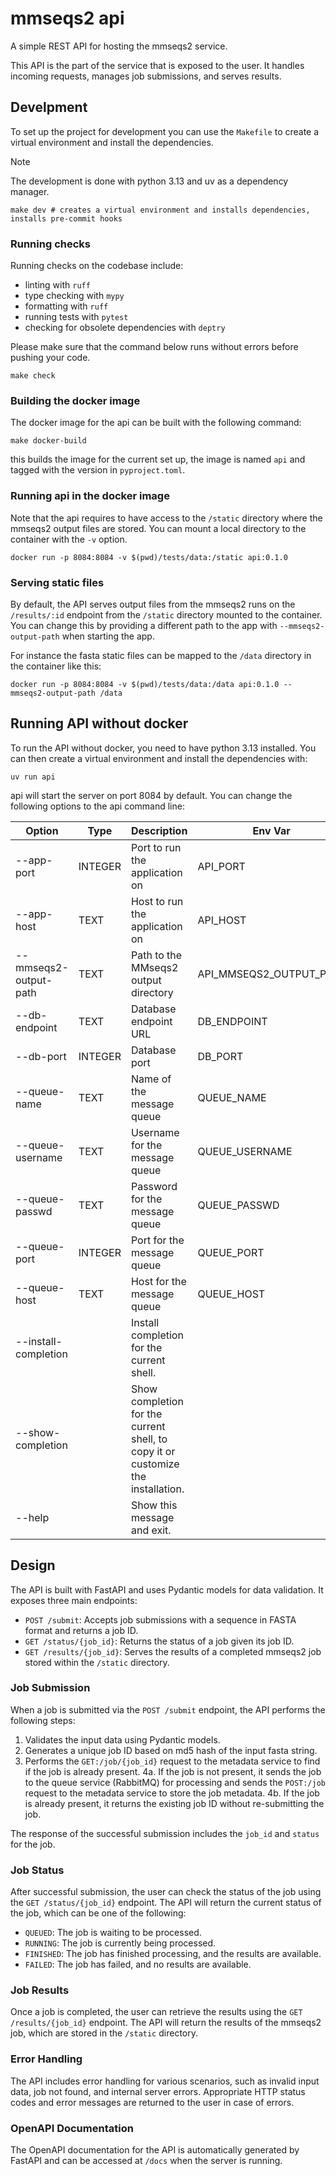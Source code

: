 # mmseqs2 api

A simple REST API for hosting the mmseqs2 service.

This API is the part of the service that is exposed to the user. It handles incoming requests, manages job submissions, and serves results.

## Develpment

To set up the project for development you can use the `Makefile` to create a virtual environment and install the dependencies.

> [!NOTE]
> The development is done with python 3.13 and uv as a dependency manager.

```{bash}
make dev # creates a virtual environment and installs dependencies, installs pre-commit hooks
```

### Running checks

Running checks on the codebase include:

- linting with `ruff`
- type checking with `mypy`
- formatting with `ruff`
- running tests with `pytest`
- checking for obsolete dependencies with `deptry`

Please make sure that the command below runs without errors before pushing your code.

```{bash}
make check
```

### Building the docker image

The docker image for the api can be built with the following command:

```{bash}
make docker-build
```

this builds the image for the current set up, the image is named `api` and tagged with the version in `pyproject.toml`.

### Running api in the docker image

Note that the api requires to have access to the `/static` directory where the mmseqs2 output files are stored. You can mount a local directory to the container with the `-v` option.

```{bash}
docker run -p 8084:8084 -v $(pwd)/tests/data:/static api:0.1.0
```

### Serving static files

By default, the API serves output files from the mmseqs2 runs on the `/results/:id` endpoint from the `/static` directory mounted to the container. You can change this by providing a different path to the app with `--mmseqs2-output-path` when starting the app.

For instance the fasta static files can be mapped to the `/data` directory in the container like this:

```{bash}
docker run -p 8084:8084 -v $(pwd)/tests/data:/data api:0.1.0 --mmseqs2-output-path /data
```

## Running API without docker

To run the API without docker, you need to have python 3.13 installed. You can then create a virtual environment and install the dependencies with:

```{bash}
uv run api
```

api will start the server on port 8084 by default. You can change the following options to the api command line:

| Option                | Type    | Description                                                                      | Env Var                 | Default   |
| --------------------- | ------- | -------------------------------------------------------------------------------- | ----------------------- | --------- |
| --app-port            | INTEGER | Port to run the application on                                                   | API_PORT                | 8084      |
| --app-host            | TEXT    | Host to run the application on                                                   | API_HOST                | 127.0.0.1 |
| --mmseqs2-output-path | TEXT    | Path to the MMseqs2 output directory                                             | API_MMSEQS2_OUTPUT_PATH | /static   |
| --db-endpoint         | TEXT    | Database endpoint URL                                                            | DB_ENDPOINT             | 127.0.0.1 |
| --db-port             | INTEGER | Database port                                                                    | DB_PORT                 | 8085      |
| --queue-name          | TEXT    | Name of the message queue                                                        | QUEUE_NAME              |           |
| --queue-username      | TEXT    | Username for the message queue                                                   | QUEUE_USERNAME          |           |
| --queue-passwd        | TEXT    | Password for the message queue                                                   | QUEUE_PASSWD            |           |
| --queue-port          | INTEGER | Port for the message queue                                                       | QUEUE_PORT              | 5672      |
| --queue-host          | TEXT    | Host for the message queue                                                       | QUEUE_HOST              | 127.0.0.1 |
| --install-completion  |         | Install completion for the current shell.                                        |                         |           |
| --show-completion     |         | Show completion for the current shell, to copy it or customize the installation. |                         |           |
| --help                |         | Show this message and exit.                                                      |                         |           |

## Design

The API is built with FastAPI and uses Pydantic models for data validation. It exposes three main endpoints:

- `POST /submit`: Accepts job submissions with a sequence in FASTA format and returns a job ID.
- `GET /status/{job_id}`: Returns the status of a job given its job ID.
- `GET /results/{job_id}`: Serves the results of a completed mmseqs2 job stored within the `/static` directory.

### Job Submission

When a job is submitted via the `POST /submit` endpoint, the API performs the following steps:

1. Validates the input data using Pydantic models.
2. Generates a unique job ID based on md5 hash of the input fasta string.
3. Performs the `GET:/job/{job_id}` request to the metadata service to find if the job is already present.
   4a. If the job is not present, it sends the job to the queue service (RabbitMQ) for processing and sends the `POST:/job` request to the metadata service to store the job metadata.
   4b. If the job is already present, it returns the existing job ID without re-submitting the job.

The response of the successful submission includes the `job_id` and `status` for the job.

### Job Status

After successful submission, the user can check the status of the job using the `GET /status/{job_id}` endpoint. The API will return the current status of the job, which can be one of the following:

- `QUEUED`: The job is waiting to be processed.
- `RUNNING`: The job is currently being processed.
- `FINISHED`: The job has finished processing, and the results are available.
- `FAILED`: The job has failed, and no results are available.

### Job Results

Once a job is completed, the user can retrieve the results using the `GET /results/{job_id}` endpoint. The API will return the results of the mmseqs2 job, which are stored in the `/static` directory.

### Error Handling

The API includes error handling for various scenarios, such as invalid input data, job not found, and internal server errors. Appropriate HTTP status codes and error messages are returned to the user in case of errors.

### OpenAPI Documentation

The OpenAPI documentation for the API is automatically generated by FastAPI and can be accessed at `/docs` when the server is running.
